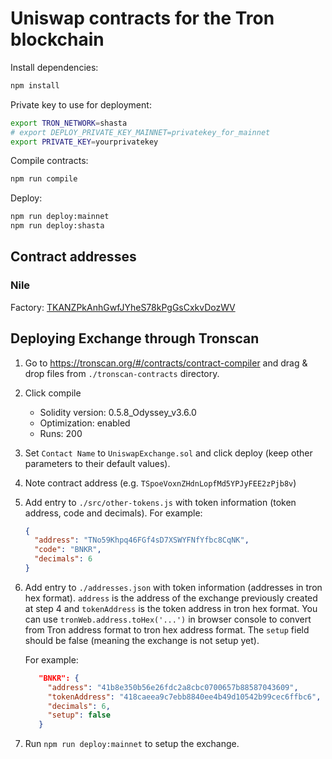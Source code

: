 # Uniswap contracts for the Tron blockchain

Install dependencies:

```bash
npm install
```

Private key to use for deployment:

```bash
export TRON_NETWORK=shasta
# export DEPLOY_PRIVATE_KEY_MAINNET=privatekey_for_mainnet
export PRIVATE_KEY=yourprivatekey
```

Compile contracts:

```bash
npm run compile
```

Deploy:

```bash
npm run deploy:mainnet
npm run deploy:shasta
```

## Contract addresses

### Nile

Factory: [TKANZPkAnhGwfJYheS78kPgGsCxkvDozWV](https://nile.tronscan.org/#/contract/TKANZPkAnhGwfJYheS78kPgGsCxkvDozWV/code)

## Deploying Exchange through Tronscan

1. Go to https://tronscan.org/#/contracts/contract-compiler and drag &
   drop files from `./tronscan-contracts` directory.

2. Click compile
   - Solidity version: 0.5.8_Odyssey_v3.6.0
   - Optimization: enabled
   - Runs: 200
3. Set `Contact Name` to `UniswapExchange.sol` and click deploy (keep other parameters to their default values).
4. Note contract address (e.g. `TSpoeVoxnZHdnLopfMd5YPJyFEE2zPjb8v`)
5. Add entry to `./src/other-tokens.js` with token information (token
   address, code and decimals). For
   example:

   ```json
   {
     "address": "TNo59Khpq46FGf4sD7XSWYFNfYfbc8CqNK",
     "code": "BNKR",
     "decimals": 6
   }
   ```

6. Add entry to `./addresses.json` with token information (addresses in
   tron hex format). `address` is the address of the exchange previously
   created at step 4 and `tokenAddress` is the token address in tron hex
   format. You can use `tronWeb.address.toHex('...')` in browser console
   to convert from Tron address format to tron hex address format. The
   `setup` field should be false (meaning the exchange is not setup
   yet).

   For example:

   ```json
      "BNKR": {
        "address": "41b8e350b56e26fdc2a8cbc0700657b88587043609",
        "tokenAddress": "418caeea9c7ebb8840ee4b49d10542b99cec6ffbc6",
        "decimals": 6,
        "setup": false
      }
   ```

7. Run `npm run deploy:mainnet` to setup the exchange.
